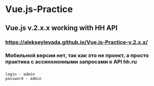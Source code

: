 # Vue.js-Practice
## Vue.js v.2.x.x  working with HH API
### https://alekseylevada.github.io/Vue.js-Practice-v.2.x.x/
### Мобильной версии нет, так как это не проект, а просто практика с ассинхнонными запросами к API hh.ru


### 
    login - admin 
    password - admin

